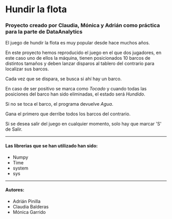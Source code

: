 # Hundir la flota
### Proyecto creado por Claudia, Mónica y Adrián como práctica para la parte de DataAnalytics

El juego de hundir la flota es muy popular desde hace muchos años.

En este proyecto hemos reproducido el juego en el que dos jugadores, en este caso uno de ellos la máquina, tienen posicionados 10 barcos de distintos tamaños y deben lanzar disparos al tablero del contrario para localizar sus barcos.

Cada vez que se dispara, se busca si ahí hay un barco.

En caso de ser positivo se marca como *Tocado* y cuando todas las posiciones del barco han sido eliminadas, el estado será *Hundido*.

Si no se toca el barco, el programa devuelve *Agua*.

Gana el primero que derribe todos los barcos del contrario.

Si se desea salir del juego en cualquier momento, solo hay que marcar 'S' de Salir.

---

#### **Las librerias que se han utilizado han sido:**

+ Numpy
+ Time
+ system
+ sys

---

#### **Autores:**

+ Adrián Pinilla
+ Claudia Balderas
+ Mónica Garrido
